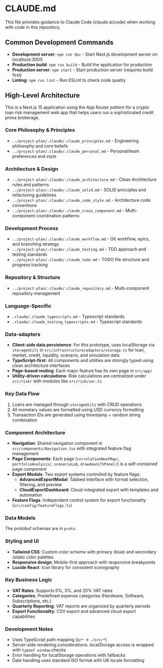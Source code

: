 # CLAUDE.md

This file provides guidance to Claude Code (claude.ai/code) when working with code in this repository.

## Common Development Commands

- **Development server**: `npm run dev` - Start Next.js development server on localhost:3000
- **Production build**: `npm run build` - Build the application for production
- **Production server**: `npm start` - Start production server (requires build first)
- **Linting**: `npm run lint` - Run ESLint to check code quality

## High-Level Architecture

This is a Next.js 15 application using the App Router pattern for a crypto loan risk management web app that helps users run a sophisticated credit prime brokerage.

### Core Philosophy & Principles

- `../project-plan/.claude/.claude_principles.md` - Engineering philosophy and core beliefs
- `../project-plan/.claude/.claude_personal.md` - Personal/team preferences and style

### Architecture & Design

- `../project-plan/.claude/.claude_architecture.md` - Clean Architecture rules and patterns
- `../project-plan/.claude/.claude_solid.md` - SOLID principles and refactoring guidelines
- `../project-plan/.claude/.claude_code_style.md` - Architecture code conventions
- `../project-plan/.claude/.claude_cross_component.md` - Multi-component coordination patterns

### Development Process

- `../project-plan/.claude/.claude_workflow.md` - Git workflow, epics, and branching strategy
- `../project-plan/.claude/.claude_testing.md` - TDD approach and testing standards
- `../project-plan/.claude/.claude_todo.md` - TODO file structure and progress tracking

### Repository & Structure

- `../project-plan/.claude/.claude_repository.md` - Multi-component repository management

### Language-Specific

- `.claude/.claude_typescripts.md` - Typescript standards
- `.claude/.claude_testing_typescripts.md` - Typescript standards

### Data-adapters
- **Client-side data persistence**: For this prototype, uses localStorage via `storageUtils` in `src/infrastructure/adapters/storage.ts` for loan, market, credit, liquidity, scenario, and simulation data
- **TypeScript-first**: All components and utilities are strongly typed using clean architecture interfaces
- **Page-based routing**: Each major feature has its own page in `src/app/`
- **Utility-driven calculations**: Risk calculations are centralized under `src/risk/` with modules like `src/risk/var.ts`

### Key Data Flow

1. Loans are managed through `storageUtils` with CRUD operations
2. All monetary values are formatted using USD currency formatting
3. Transaction IDs are generated using timestamp + random string combination

### Component Architecture

- **Navigation**: Shared navigation component in `src/components/Navigation.tsx` with integrated feature flag management
- **Page Components**: Each page (`correlationHeatMap/`, `portfolioAnalysis/`, `scenarioLab`, `drawdownLTVPanel/`) is a self-contained page component
- **Export Modals**: Two export systems controlled by feature flags:
  - **AdvancedExportModal**: Tabbed interface with format selection, filtering, and preview
  - **CloudExportDashboard**: Cloud-integrated export with templates and automation
- **Feature Flags**: Independent control system for export functionality (`src/config/featureFlags.ts`)

### Data Models

The protobuf schemas are in `proto`.

### Styling and UI

- **Tailwind CSS**: Custom color scheme with primary (blue) and secondary (slate) color palettes
- **Responsive design**: Mobile-first approach with responsive breakpoints
- **Lucide React**: Icon library for consistent iconography

### Key Business Logic

- **VAT Rates**: Supports 0%, 5%, and 20% VAT rates
- **Categories**: Predefined expense categories (Hardware, Software, Subscriptions, etc.)
- **Quarterly Reporting**: VAT reports are organized by quarterly periods
- **Export Functionality**: CSV export and advanced cloud export capabilities

### Development Notes

- Uses TypeScript path mapping (`@/*` → `./src/*`)
- Server-side rendering considerations: localStorage access is wrapped with `typeof window` checks
- Error handling for localStorage operations with fallbacks
- Date handling uses standard ISO format with UK locale formatting